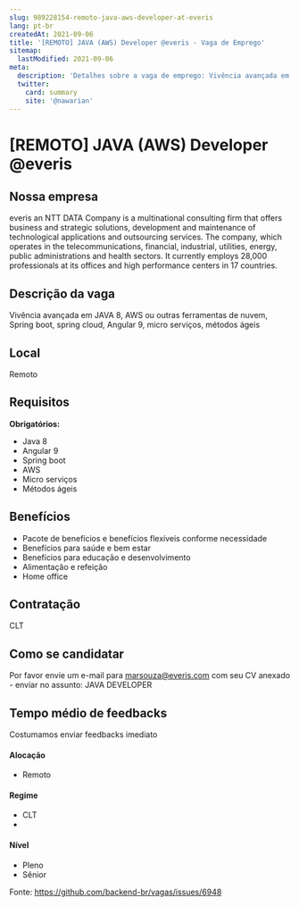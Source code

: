 ```yaml
---
slug: 989228154-remoto-java-aws-developer-at-everis
lang: pt-br
createdAt: 2021-09-06
title: '[REMOTO] JAVA (AWS) Developer @everis - Vaga de Emprego'
sitemap:
  lastModified: 2021-09-06
meta:
  description: 'Detalhes sobre a vaga de emprego: Vivência avançada em JAVA 8, AWS ou outras ferramentas de nuvem, Spring boot, spring cloud, Angular 9, micro serviços, métodos ágeis'
  twitter:
    card: summary
    site: '@nawarian'
---
```


# [REMOTO] JAVA (AWS) Developer @everis

## Nossa empresa

everis an NTT DATA Company is a multinational consulting firm that offers business and strategic solutions, development and maintenance of technological applications and outsourcing services.  The company, which operates in the telecommunications, financial, industrial, utilities, energy, public administrations and health sectors. It currently employs 28,000 professionals at its offices and high performance centers in 17 countries.

## Descrição da vaga

Vivência avançada em JAVA 8, AWS ou outras ferramentas de nuvem, Spring boot, spring cloud, Angular 9, micro serviços, métodos ágeis

## Local

Remoto 

## Requisitos

**Obrigatórios:**

- Java 8
- Angular 9
- Spring boot 
- AWS
- Micro serviços
- Métodos ágeis 

## Benefícios

- Pacote de benefícios e benefícios flexíveis conforme necessidade
- Benefícios para saúde e bem estar
- Benefícios para educação e desenvolvimento
- Alimentação e refeição
- Home office

## Contratação

CLT

## Como se candidatar

Por favor envie um e-mail para marsouza@everis.com com seu CV anexado - enviar no assunto: JAVA DEVELOPER

## Tempo médio de feedbacks

Costumamos enviar feedbacks imediato

#### Alocação
- Remoto

#### Regime
- CLT
- 
#### Nível
- Pleno
- Sênior





Fonte: https://github.com/backend-br/vagas/issues/6948